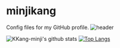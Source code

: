 # minjikang
Config files for my GitHub profile.
![header](https://capsule-render.vercel.app/api?type=wave&color=d6ace6&height=200&section=header&text=MINJI%20KANG&fontSize=90&animation=fadeIn)


![KKang-minji's github stats](https://github-readme-stats.vercel.app/api?username=KKang-minji&show_icons=true)
[![Top Langs](https://github-readme-stats.vercel.app/api/top-langs/?username=KKang-minji&layout=compact)](https://github.com/KKang-minji/github-readme-stats)

